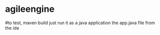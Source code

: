 # agileengine
#to test, maven build just run it as a java application the app.java file from the ide
